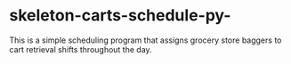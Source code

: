 # skeleton-carts-schedule-py-
This is a simple scheduling program that assigns grocery store baggers to cart retrieval shifts throughout the day.

